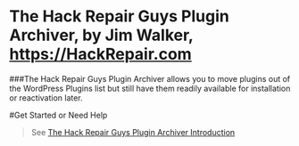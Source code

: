 # The Hack Repair Guys Plugin Archiver, by Jim Walker, https://HackRepair.com

###The Hack Repair Guys Plugin Archiver allows you to move plugins out of the WordPress Plugins list but still have them readily available for installation or reactivation later.

#Get Started or Need Help

> See [The Hack Repair Guys Plugin Archiver Introduction](https://hackrepair.com/about/hackrepair-plugin-archiver)

